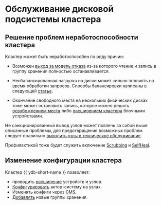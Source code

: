 # Обслуживание дисковой подсистемы кластера

## Решение проблем неработоспособности кластера

Кластер может быть неработоспособен по ряду причин:

* Возможен [выход за модель отказа](failure_model.md) из-за которого чтение и запись в группу хранения полностью останавливается.

* Несбалансированная нагрузка на диски может сильно повлиять на время обработки запросов. Способы балансировки написаны в следующей [статье](balancing_load.md).

* Окончание свободного места на нескольких физических дисках тоже может остановить запись, которое можно решить [освобождением места](disk_end_space.md) либо [расширением кластера](cluster_expansion.md) блочными устройствами.

Не санкционированный вывод узлов может повлечь за собой выше описанные проблемы, для предотвращения возможных проблем следует правильно [выводить узлы в техническое обслуживание](node_restarting.md).

Профилактикой тоже будет служить включение [Scrubbing](scrubbing.md) и [SelfHeal](selfheal.md).

## Изменение конфигурации кластера

Кластер {{ ydb-short-name }} позволяет:

* проводить [расширение](cluster_expansion.md) устройств и узлов.
* [Конфигурировать](change_actorsystem_configs.md) актор-систему на узлах.
* Изменять конфиги через [CMS](cms.md).
* [Добавлять](adding_storage_groups.md) новые группы хранения.
